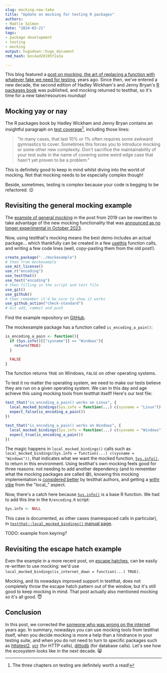 ```yaml
---
slug: mocking-new-take
title: "Update on mocking for testing R packages" 
authors: 
- Maëlle Salmon
date: "2024-03-21" 
tags: 
- package development
- testing
- mocking
output: hugodown::hugo_document
rmd_hash: bec4ad28195f2a3a

---
```


This blog featured a [post on mocking, the art of replacing a function with whatever fake we need for testing](/2019/10/29/mocking/), years ago. Since then, we've entered a new decade, the second edition of Hadley Wickham's and Jenny Bryan's [R packages book](https://r-pkgs.org) was published, and mocking returned to testthat, so it's time for a new take/resources roundup!

## Mocking yay or nay

The R packages book by Hadley Wickham and Jenny Bryan contains an insightful paragraph on [test coverage](https://r-pkgs.org/testing-design.html#sec-testing-design-coverage)[^1], including those lines:

> "In many cases, that last 10% or 1% often requires some awkward gymnastics to cover. Sometimes this forces you to introduce mocking or some other new complexity. Don't sacrifice the maintainability of your test suite in the name of covering some weird edge case that hasn't yet proven to be a problem."

This is definitely good to keep in mind whilst diving into the world of mocking. Not that mocking needs to be especially complex though!

Beside, sometimes, testing is complex because your code is begging to be refactored. :wink:

## Revisiting the general mocking example

The [example of general mocking](/2019/10/29/mocking/#general-mocking) in the post from 2019 can be rewritten to take advantage of the new mocking functionality that was [announced as no longer experimental in October 2023](https://www.tidyverse.org/blog/2023/10/testthat-3-2-0/#mocking).

Now, using testthat's mocking means the best demo includes an actual package... which thankfully can be created in a few [usethis](https://usethis.r-lib.org) function calls, and writing a few code lines (well, copy-pasting them from the old post!).

``` r
create_package("../mockexample")
# then from mockexample
use_mit_license()
use_r("encoding")
use_testthat()
use_test("encoding")
# then filling in the script and test file
use_git()
use_github()
# then remember it'd be nice to show it works
use_github_action("check-standard")
# Git add, commit and push
```

Find the example repository on [GitHub](https://github.com/maelle/mockexample).

The mockexample package has a function called `is_encoding_a_pain()`:

``` r
is_encoding_a_pain <- function(){
  if (Sys.info()[["sysname"]] == "Windows"){
    return(TRUE)
  }

  FALSE
}
```

The function returns `TRUE` on Windows, `FALSE` on other operating systems.

To test it no matter the operating system, we need to make our tests believe they are run on a given operating system. We can in this day and age achieve this using mocking tools from testthat itself! Here's our test file:

``` r
test_that("is_encoding_a_pain() works on Linux", {
  local_mocked_bindings(Sys.info = function(...) c(sysname = "Linux"))
  expect_false(is_encoding_a_pain())
})

test_that("is_encoding_a_pain() works on Windows", {
  local_mocked_bindings(Sys.info = function(...) c(sysname = "Windows"))
  expect_true(is_encoding_a_pain())
})
```

The magic happens in `local_mocked_bindings()` calls such as `local_mocked_bindings(Sys.info = function(...) c(sysname = "Windows"))`, that indicates what we want the mocked function, [`Sys.info()`](https://rdrr.io/r/base/Sys.info.html), to return in this environment. Using testthat's own mocking feels good for three reasons: not needing to add another dependency (and to remember what the mocking packages are called :sweat_smile:), knowing this mocking implementation is [considered better](https://www.tidyverse.org/blog/2023/10/testthat-3-2-0/#mocking) by testthat authors, and getting a [withr vibe](https://withr.r-lib.org/) from the "local\_" aspect.

Now, there's a catch here because [`Sys.info()`](https://rdrr.io/r/base/Sys.info.html) is a base R function. We had to add this line in the `R/encoding.R` script:

``` r
Sys.info <- NULL
```

This case is documented, as other cases (namespaced calls in particular), in [`testthat::local_mocked_bindings()` manual page](https://testthat.r-lib.org/reference/local_mocked_bindings.html#use).

TODO: example from keyring?

## Revisiting the escape hatch example

Even the example in a more recent post, on [escape hatches](/2023/01/23/code-switch-escape-hatch-test/), can be easily re-written to use mocking: we'd use `local_mocked_bindings(is_internet_down = function(...) TRUE)`.

Mocking, and its nowadays improved support in testthat, does not completely throw the escape hatch pattern out of the window, but it's still good to keep mocking in mind. That post actually also mentioned mocking so it's all good. :innocent:

## Conclusion

In this post, we corrected the [someone who was wrong on the internet](https://xkcd.com/386/) years ago. In summary, nowadays you can use mocking tools from testthat itself, when you decide mocking is more a help than a hindrance in your testing suite, and when you do not need to turn to specific packages such as [httptest2](https://enpiar.com/httptest2/), [vcr](https://docs.ropensci.org/vcr/) (for HTTP calls), [dittodb](https://docs.ropensci.org/dittodb/) (for database calls). Let's see how the ecosystem looks like in the next decade. :smile_cat:

[^1]: The three chapters on testing are definitely worth a read!

